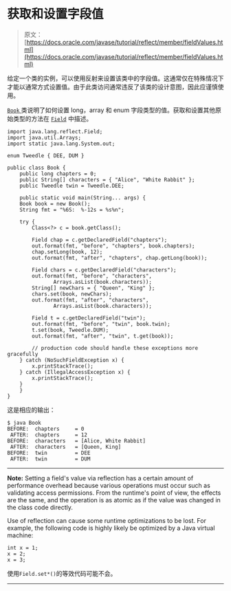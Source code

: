 # 获取和设置字段值

> 原文： [https://docs.oracle.com/javase/tutorial/reflect/member/fieldValues.html](https://docs.oracle.com/javase/tutorial/reflect/member/fieldValues.html)

给定一个类的实例，可以使用反射来设置该类中的字段值。这通常仅在特殊情况下才能以通常方式设置值。由于此类访问通常违反了该类的设计意图，因此应谨慎使用。

[``Book`` ](example/Book.java)类说明了如何设置 long，array 和 enum 字段类型的值。获取和设置其他原始类型的方法在 [`Field`](https://docs.oracle.com/javase/8/docs/api/java/lang/reflect/Field.html#method_summary) 中描述。

```
import java.lang.reflect.Field;
import java.util.Arrays;
import static java.lang.System.out;

enum Tweedle { DEE, DUM }

public class Book {
    public long chapters = 0;
    public String[] characters = { "Alice", "White Rabbit" };
    public Tweedle twin = Tweedle.DEE;

    public static void main(String... args) {
	Book book = new Book();
	String fmt = "%6S:  %-12s = %s%n";

	try {
	    Class<?> c = book.getClass();

	    Field chap = c.getDeclaredField("chapters");
	    out.format(fmt, "before", "chapters", book.chapters);
  	    chap.setLong(book, 12);
	    out.format(fmt, "after", "chapters", chap.getLong(book));

	    Field chars = c.getDeclaredField("characters");
	    out.format(fmt, "before", "characters",
		       Arrays.asList(book.characters));
	    String[] newChars = { "Queen", "King" };
	    chars.set(book, newChars);
	    out.format(fmt, "after", "characters",
		       Arrays.asList(book.characters));

	    Field t = c.getDeclaredField("twin");
	    out.format(fmt, "before", "twin", book.twin);
	    t.set(book, Tweedle.DUM);
	    out.format(fmt, "after", "twin", t.get(book));

        // production code should handle these exceptions more gracefully
	} catch (NoSuchFieldException x) {
	    x.printStackTrace();
	} catch (IllegalAccessException x) {
	    x.printStackTrace();
	}
    }
}

```

这是相应的输出：

```
$ java Book
BEFORE:  chapters     = 0
 AFTER:  chapters     = 12
BEFORE:  characters   = [Alice, White Rabbit]
 AFTER:  characters   = [Queen, King]
BEFORE:  twin         = DEE
 AFTER:  twin         = DUM

```

* * *

**Note:** Setting a field's value via reflection has a certain amount of performance overhead because various operations must occur such as validating access permissions. From the runtime's point of view, the effects are the same, and the operation is as atomic as if the value was changed in the class code directly.

Use of reflection can cause some runtime optimizations to be lost. For example, the following code is highly likely be optimized by a Java virtual machine:

```
int x = 1;
x = 2;
x = 3;

```

使用`Field.set*()`的等效代码可能不会。

* * *